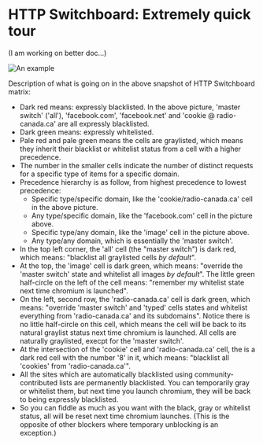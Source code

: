 # HTTP Switchboard: Extremely quick tour

(I am working on better doc...)

![An example](https://raw.github.com/gorhill/httpswitchboard/master/doc/img/002.png)

Description of what is going on in the above snapshot of HTTP Switchboard matrix:

- Dark red means: expressly blacklisted. In the above picture, 'master switch' ('all'), 'facebook.com', 'facebook.net' and 'cookie @ radio-canada.ca' are all expressly blacklisted.
- Dark green means: expressly whitelisted.
- Pale red and pale green means the cells are graylisted, which means they inherit their blacklist or whitelist status from a cell with a higher precedence.
- The number in the smaller cells indicate the number of distinct requests for a specific type of items for a specific domain.
- Precedence hierarchy is as follow, from highest precedence to lowest precedence:
    - Specific type/specific domain, like the 'cookie/radio-canada.ca' cell in the above picture.
    - Any type/specific domain, like the 'facebook.com' cell in the picture above.
    - Specific type/any domain, like the 'image' cell in the picture above.
    - Any type/any domain, which is essentially the 'master switch'.
- In the top left corner, the 'all' cell (the "master switch") is dark red, which means: "blacklist all graylisted cells *by default*".
- At the top, the 'image' cell is dark green, which means: "override the 'master switch' state and whitelist all images *by default*". The little green half-circle on the left of the cell means: "remember my whitelist state next time chromium is launched".
- On the left, second row, the 'radio-canada.ca' cell is dark green, which means: "override 'master switch' and 'typed' cells states and whitelist everything from 'radio-canada.ca' and its subdomains". Notice there is no little half-circle on this cell, which means the cell will be back to its natural graylist status next time chromium is launched. All cells are naturally graylisted, execpt for the 'master switch'.
- At the intersection of the 'cookie' cell and 'radio-canada.ca' cell, the is a dark red cell with the number '8' in it, which means: "blacklist all 'cookies' from 'radio-canada.ca'".
- All the sites which are automatically blacklisted using community-contributed lists are permanently blacklisted. You can temporarily gray or whitelist them, but next time you launch chromium, they will be back to being expressly blacklisted.
- So you can fiddle as much as you want with the black, gray or whitelist status, all will be reset next time chromium launches. (This is the opposite of other blockers where temporary unblocking is an exception.)